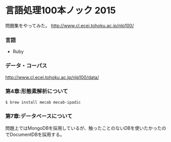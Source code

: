 言語処理100本ノック 2015
===

問題集をやってみた。
http://www.cl.ecei.tohoku.ac.jp/nlp100/


### 言語
- Ruby


### データ・コーパス
http://www.cl.ecei.tohoku.ac.jp/nlp100/data/


### 第4章:形態素解析について
```
$ brew install mecab mecab-ipadic
```

### 第7章:データベースについて
問題上ではMongoDBを採用しているが、触ったことのないDBを使いたかったのでDocumentDBを採用する。
